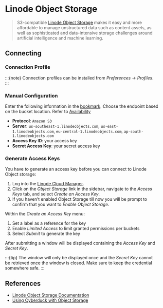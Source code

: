 Linode Object Storage
===

> S3-compatible [Linode Object Storage](https://www.linode.com/products/object-storage/) makes it easy and more affordable to manage unstructured data such as content assets, as well as sophisticated and data-intensive storage challenges around artificial intelligence and machine learning.

## Connecting

### Connection Profile

:::{note}
Connection profiles can be installed from *Preferences → Profiles*.
:::

### Manual Configuration

Enter the following information in the [bookmark](../../cyberduck/bookmarks.md). Choose the endpoint based on the bucket location. Refer to [Availability](https://www.linode.com/docs/products/storage/object-storage/)

- **Protocol**: `Amazon S3`
- **Server**: `us-southeast-1.linodeobjects.com`, `us-east-1.linodeobjects.com`, `eu-central-1.linodeobjects.com`, `ap-south-1.linodeobjects.com`
- **Access Key ID**: your access key
- **Secret Access Key**: your secret access key

### Generate Access Keys

You have to generate an access key before you can connect to Linode Object storage:

1. Log into the [Linode Cloud Manager](https://cloud.linode.com/).
2. Click on the *Object Storage* link in the sidebar, navigate to the *Access Keys* tab, and select *Create an Access Key*. 
3. If you haven't enabled Object Storage till now you will be prompt to confirm that you want to *Enable Object Storage*.

Within the *Create an Access Key* menu:

1. Set a label as a reference for the key
2. Enable *Limited Access* to limit granted permissions per buckets
3. Select *Submit* to generate the key

After submitting a window will be displayed containing the *Access Key* and *Secret Key*. 

:::{tip}
The window will only be displayed once and the *Secret Key* cannot be retrieved once the window is closed. Make sure to keep the credential somewhere safe.
:::

## References

- [Linode Object Storage Documentation](https://www.linode.com/docs/products/storage/object-storage/)
- [Using Cyberduck with Object Storage](https://www.linode.com/docs/products/storage/object-storage/guides/cyberduck/)

